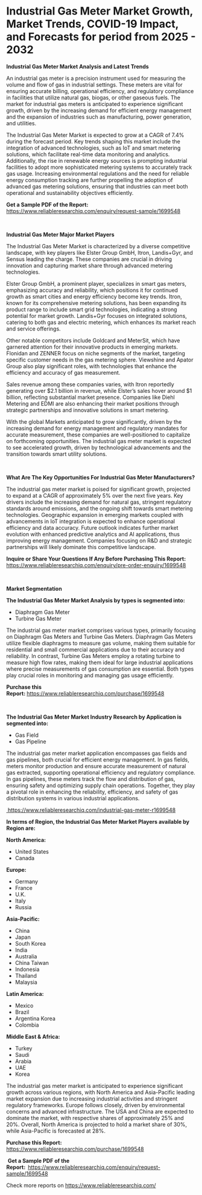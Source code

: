 <p><h1>Industrial Gas Meter Market Growth, Market Trends, COVID-19 Impact, and Forecasts for period from 2025 - 2032</h1></p><p><strong>Industrial Gas Meter Market Analysis and Latest Trends</strong></p>
<p><p>An industrial gas meter is a precision instrument used for measuring the volume and flow of gas in industrial settings. These meters are vital for ensuring accurate billing, operational efficiency, and regulatory compliance in facilities that utilize natural gas, biogas, or other gaseous fuels. The market for industrial gas meters is anticipated to experience significant growth, driven by the increasing demand for efficient energy management and the expansion of industries such as manufacturing, power generation, and utilities.</p><p>The Industrial Gas Meter Market is expected to grow at a CAGR of 7.4% during the forecast period. Key trends shaping this market include the integration of advanced technologies, such as IoT and smart metering solutions, which facilitate real-time data monitoring and analytics. Additionally, the rise in renewable energy sources is prompting industrial facilities to adopt more sophisticated metering systems to accurately track gas usage. Increasing environmental regulations and the need for reliable energy consumption tracking are further propelling the adoption of advanced gas metering solutions, ensuring that industries can meet both operational and sustainability objectives efficiently.</p></p>
<p><strong>Get a Sample PDF of the Report:&nbsp;</strong> <a href="https://www.reliableresearchiq.com/enquiry/request-sample/1699548?utm_campaign=1870&utm_medium=2&utm_source=Github&utm_content=ia&utm_term=09012025&utm_id=industrial-gas-meter">https://www.reliableresearchiq.com/enquiry/request-sample/1699548</a></p>
<p>&nbsp;</p>
<p><strong>Industrial Gas Meter Major Market Players</strong></p>
<p><p>The Industrial Gas Meter Market is characterized by a diverse competitive landscape, with key players like Elster Group GmbH, Itron, Landis+Gyr, and Sensus leading the charge. These companies are crucial in driving innovation and capturing market share through advanced metering technologies. </p><p>Elster Group GmbH, a prominent player, specializes in smart gas meters, emphasizing accuracy and reliability, which positions it for continued growth as smart cities and energy efficiency become key trends. Itron, known for its comprehensive metering solutions, has been expanding its product range to include smart grid technologies, indicating a strong potential for market growth. Landis+Gyr focuses on integrated solutions, catering to both gas and electric metering, which enhances its market reach and service offerings.</p><p>Other notable competitors include Goldcard and MeterSit, which have garnered attention for their innovative products in emerging markets. Flonidan and ZENNER focus on niche segments of the market, targeting specific customer needs in the gas metering sphere. Viewshine and Apator Group also play significant roles, with technologies that enhance the efficiency and accuracy of gas measurement. </p><p>Sales revenue among these companies varies, with Itron reportedly generating over $2.1 billion in revenue, while Elster’s sales hover around $1 billion, reflecting substantial market presence. Companies like Diehl Metering and EDMI are also enhancing their market positions through strategic partnerships and innovative solutions in smart metering.</p><p>With the global Markets anticipated to grow significantly, driven by the increasing demand for energy management and regulatory mandates for accurate measurement, these companies are well-positioned to capitalize on forthcoming opportunities. The industrial gas meter market is expected to see accelerated growth, driven by technological advancements and the transition towards smart utility solutions.</p></p>
<p>&nbsp;</p>
<p><strong>What Are The Key Opportunities For Industrial Gas Meter Manufacturers?</strong></p>
<p><p>The industrial gas meter market is poised for significant growth, projected to expand at a CAGR of approximately 5% over the next five years. Key drivers include the increasing demand for natural gas, stringent regulatory standards around emissions, and the ongoing shift towards smart metering technologies. Geographic expansion in emerging markets coupled with advancements in IoT integration is expected to enhance operational efficiency and data accuracy. Future outlook indicates further market evolution with enhanced predictive analytics and AI applications, thus improving energy management. Companies focusing on R&D and strategic partnerships will likely dominate this competitive landscape.</p></p>
<p><strong>Inquire or Share Your Questions If Any Before Purchasing This Report:</strong> <a href="https://www.reliableresearchiq.com/enquiry/pre-order-enquiry/1699548?utm_campaign=1870&utm_medium=2&utm_source=Github&utm_content=ia&utm_term=09012025&utm_id=industrial-gas-meter">https://www.reliableresearchiq.com/enquiry/pre-order-enquiry/1699548</a></p>
<p>&nbsp;</p>
<p><strong>Market Segmentation</strong></p>
<p><strong>The Industrial Gas Meter Market Analysis by types is segmented into:</strong></p>
<p><ul><li>Diaphragm Gas Meter</li><li>Turbine Gas Meter</li></ul></p>
<p><p>The industrial gas meter market comprises various types, primarily focusing on Diaphragm Gas Meters and Turbine Gas Meters. Diaphragm Gas Meters utilize flexible diaphragms to measure gas volume, making them suitable for residential and small commercial applications due to their accuracy and reliability. In contrast, Turbine Gas Meters employ a rotating turbine to measure high flow rates, making them ideal for large industrial applications where precise measurements of gas consumption are essential. Both types play crucial roles in monitoring and managing gas usage efficiently.</p></p>
<p><strong>Purchase this Report:&nbsp;</strong><a href="https://www.reliableresearchiq.com/purchase/1699548?utm_campaign=1870&utm_medium=2&utm_source=Github&utm_content=ia&utm_term=09012025&utm_id=industrial-gas-meter">https://www.reliableresearchiq.com/purchase/1699548</a></p>
<p>&nbsp;</p>
<p><strong>The Industrial Gas Meter Market Industry Research by Application is segmented into:</strong></p>
<p><ul><li>Gas Field</li><li>Gas Pipeline</li></ul></p>
<p><p>The industrial gas meter market application encompasses gas fields and gas pipelines, both crucial for efficient energy management. In gas fields, meters monitor production and ensure accurate measurement of natural gas extracted, supporting operational efficiency and regulatory compliance. In gas pipelines, these meters track the flow and distribution of gas, ensuring safety and optimizing supply chain operations. Together, they play a pivotal role in enhancing the reliability, efficiency, and safety of gas distribution systems in various industrial applications.</p></p>
<p><a href="https://www.reliableresearchiq.com/industrial-gas-meter-r1699548?utm_campaign=1870&utm_medium=2&utm_source=Github&utm_content=ia&utm_term=09012025&utm_id=industrial-gas-meter">&nbsp;https://www.reliableresearchiq.com/industrial-gas-meter-r1699548</a></p>
<p><strong>In terms of Region, the Industrial Gas Meter Market Players available by Region are:</strong></p>
<p>
    <p> <strong> North America: </strong>
        <ul>
            <li>United States</li>
            <li>Canada</li>
        </ul>
        </p> 
    <p> <strong> Europe: </strong>
        <ul>
            <li>Germany</li>
            <li>France</li>
            <li>U.K.</li>
            <li>Italy</li>
            <li>Russia</li>
        </ul>
        </p> 
    <p> <strong> Asia-Pacific: </strong>
        <ul>
            <li>China</li>
            <li>Japan</li>
            <li>South Korea</li>
            <li>India</li>
            <li>Australia</li>
            <li>China Taiwan</li>
            <li>Indonesia</li>
            <li>Thailand</li>
            <li>Malaysia</li>
        </ul>
        </p> 
    <p> <strong> Latin America: </strong>
        <ul>
            <li>Mexico</li>
            <li>Brazil</li>
            <li>Argentina Korea</li>
            <li>Colombia</li>
        </ul>
        </p> 
    <p> <strong> Middle East & Africa: </strong>
        <ul>
            <li>Turkey</li>
            <li>Saudi</li>
            <li>Arabia</li>
            <li>UAE</li>
            <li>Korea</li>
        </ul>
    </p>
    </p>
<p><p>The industrial gas meter market is anticipated to experience significant growth across various regions, with North America and Asia-Pacific leading market expansion due to increasing industrial activities and stringent regulatory frameworks. Europe follows closely, driven by environmental concerns and advanced infrastructure. The USA and China are expected to dominate the market, with respective shares of approximately 25% and 20%. Overall, North America is projected to hold a market share of 30%, while Asia-Pacific is forecasted at 28%.</p></p>
<p><strong>Purchase this Report: </strong><a href="https://www.reliableresearchiq.com/purchase/1699548?utm_campaign=1870&utm_medium=2&utm_source=Github&utm_content=ia&utm_term=09012025&utm_id=industrial-gas-meter">https://www.reliableresearchiq.com/purchase/1699548</a></p>
<p>&nbsp;<strong>Get a Sample PDF of the Report:&nbsp;&nbsp;</strong><a href="https://www.reliableresearchiq.com/enquiry/request-sample/1699548?utm_campaign=1870&utm_medium=2&utm_source=Github&utm_content=ia&utm_term=09012025&utm_id=industrial-gas-meter">https://www.reliableresearchiq.com/enquiry/request-sample/1699548</a></p>
<p><strong></strong></p>
<p>Check more reports on <a href="https://www.reliableresearchiq.com/?utm_campaign=1870&utm_medium=2&utm_source=Github&utm_content=ia&utm_term=09012025&utm_id=industrial-gas-meter">https://www.reliableresearchiq.com/</a></p>